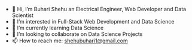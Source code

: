 - 👋 Hi, I’m Buhari Shehu an Electrical Engineer, Web Developer and Data Scientist
- 👀 I’m interested in Full-Stack Web Development and Data Science 
- 🌱 I’m currently learning Data Science 
- 💞️ I’m looking to collaborate on Data Science Projects 
- 📫 How to reach me: shehubuhari1@gmail.com 

<!---
BuhariS/BuhariS is a ✨ special ✨ repository because its `README.md` (this file) appears on your GitHub profile.
You can click the Preview link to take a look at your changes.
--->
